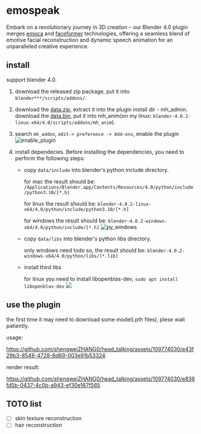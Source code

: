 # emospeak

Embark on a revolutionary journey in 3D creation – our Blender 4.0 plugin merges [emoca](https://github.com/radekd91/emoca) and [faceformer](https://github.com/EvelynFan/FaceFormer) technologies, offering a seamless blend of emotive facial reconstruction and dynamic speech animation for an unparalleled creative experience.

## install

support blender 4.0.
1. download the released zip package, put it into `blender***/scripts/addons/`.

2. download the [data.zip](https://drive.google.com/file/d/1SOXPyxppdtQqCbAgP9maew2lkVghh6na/view?usp=sharing), extract it into the plugin install dir - mh_admin. download the [data.bin](https://drive.google.com/file/d/1INX6exinaTuBinu3Pv5DYJJRdfRk8_Uc/view), put it into mh_anim(on my linux: `blender-4.0.2-linux-x64/4.0/scripts/addons/mh_anim`).

4. search `mh_addon`, `edit-> preference -> Add-ons`, enable the plugin
    ![enable_plugin](https://github.com/shengweiZHANG0/head_talking/assets/109774030/1be002e7-c357-46d3-acd7-e963524b6694)

5. install dependecies.
   Before installing the dependencies, you need to perform the following steps:
   * copy `data/include` into blender's python include directory.

        for mac the result should be: `/Applications/Blender.app/Contents/Resources/4.0/python/include/python3.10/[*.h]`
    
        for linux the result should be: `blender-4.0.2-linux-x64/4.0/python/include/python3.10/[*.h]`
    
        for windows the result should be: `blender-4.0.2-windows-x64/4.0/python/include/[*.h]`
        ![py_windows](https://github.com/shengweiZHANG0/head_talking/assets/109774030/085fe5a4-6480-498f-8082-bc87df0c7dd5)

   * copy `data/libs` into blender's python libs directory.

     only windows need todo so, the result should be: `blender-4.0.2-windows-x64/4.0/python/libs/[*.lib]`

   * install third libs

     for linux you need to install libopenblas-dev, `sudo apt install libopenblas-dev`
        ![](install_dependences.png)
   
## use the plugin

the first time it may need to download some model(.pth files), plese wait patiently.

usage:

https://github.com/shengweiZHANG0/head_talking/assets/109774030/e43f29b3-8548-4728-8d69-003e91b53324

render result:

https://github.com/shengweiZHANG0/head_talking/assets/109774030/e836fd5b-0437-4c0b-a943-ef30e167f565

## TOTO list

- [ ] skin texture reconstruction
- [ ] hair reconstruction
